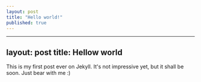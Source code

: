 ```yaml
---
layout: post
title: "Hello world!"
published: true
---
```


---
layout: post
title: Hellow world
---

This is my first post ever on Jekyll. It's not impressive yet, but it shall be soon. Just bear with me :)
